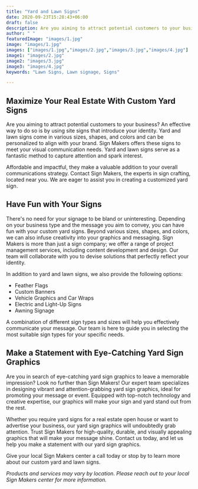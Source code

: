 ```yaml
---
title: "Yard and Lawn Signs"
date: 2020-09-23T15:28:43+06:00
draft: false
description: Are you aiming to attract potential customers to your business? An effective way to do so is by using site signs that introduce your identity. Yard and lawn signs come in various sizes, shapes, and colors and can be personalized to align with your brand. Sign Makers offers these signs to meet your visual communication needs
author: " "
featuredImage: "images/1.jpg"
image: "images/1.jpg"
images: ["images/1.jpg","images/2.jpg","images/3.jpg","images/4.jpg"]
image1: "images/2.jpg"
image2: "images/3.jpg"
image3: "images/4.jpg"
keywords: "Lawn Signs, Lawn signage, Signs"

---
```


## Maximize Your Real Estate With Custom Yard Signs

Are you aiming to attract potential customers to your business? An effective way to do so is by using site signs that introduce your identity. Yard and lawn signs come in various sizes, shapes, and colors and can be personalized to align with your brand. Sign Makers offers these signs to meet your visual communication needs. Yard and lawn signs serve as a fantastic method to capture attention and spark interest.

Affordable and impactful, they make a valuable addition to your overall communications strategy. Contact Sign Makers, the experts in sign crafting, located near you. We are eager to assist you in creating a customized yard sign.

## Have Fun with Your Signs

There's no need for your signage to be bland or uninteresting. Depending on your business type and the message you aim to convey, you can have fun with your custom yard signs. Beyond various sizes, shapes, and colors, we can also infuse creativity into your graphics and messaging. Sign Makers is more than just a sign company; we offer a range of project management services, including content development and design. Our team will collaborate with you to devise solutions that perfectly reflect your identity.

In addition to yard and lawn signs, we also provide the following options:

- Feather Flags
- Custom Banners
- Vehicle Graphics and Car Wraps
- Electric and Light-Up Signs
- Awning Signage

A combination of different sign types and sizes will help you effectively communicate your message. Our team is here to guide you in selecting the most suitable sign types for your specific needs.

## Make a Statement with Eye-Catching Yard Sign Graphics

Are you in search of eye-catching yard sign graphics to leave a memorable impression? Look no further than Sign Makers! Our expert team specializes in designing vibrant and attention-grabbing yard sign graphics, ideal for promoting your message or event. Equipped with top-notch technology and creative expertise, our graphics will make your sign and yard stand out from the rest.

Whether you require yard signs for a real estate open house or want to advertise your business, our yard sign graphics will undoubtedly grab attention. Trust Sign Makers for high-quality, durable, and visually appealing graphics that will make your message shine. Contact us today, and let us help you make a statement with our yard sign graphics.

Give your local Sign Makers center a call today or stop by to learn more about our custom yard and lawn signs.

*Products and services may vary by location. Please reach out to your local Sign Makers center for more information.*
